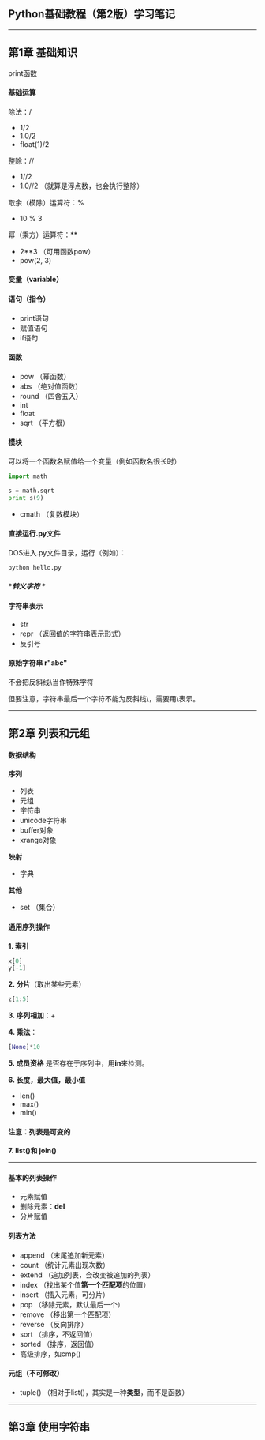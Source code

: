 ## Python基础教程（第2版）学习笔记

---

## 第1章 基础知识
print函数

#### **基础运算**
除法：/
- 1/2
- 1.0/2
- float(1)/2

整除：//
- 1//2
- 1.0//2 （就算是浮点数，也会执行整除）

取余（模除）运算符：%
- 10 % 3

幂（乘方）运算符：**
- 2**3  （可用函数pow）
- pow(2, 3)

#### **变量（variable）**
#### **语句（指令）**
- print语句
- 赋值语句
- if语句

#### **函数**
- pow （幂函数）
- abs （绝对值函数）
- round （四舍五入）
- int
- float
- sqrt （平方根）

#### **模块**
可以将一个函数名赋值给一个变量（例如函数名很长时）
```python
import math

s = math.sqrt
print s(9)
```

- cmath （复数模块）

#### **直接运行.py文件**
DOS进入.py文件目录，运行（例如）：
```python
python hello.py
```

#### **转义字符 \**
#### **字符串表示**
- str
- repr （返回值的字符串表示形式）
- 反引号

#### **原始字符串 r"abc"**
不会把反斜线\当作特殊字符

但要注意，字符串最后一个字符不能为反斜线\，需要用\\表示。

---
## 第2章 列表和元组

#### **数据结构**
**序列**
- 列表
- 元组
- 字符串
- unicode字符串
- buffer对象
- xrange对象

**映射**
- 字典

**其他**
- set （集合）

#### **通用序列操作**
**1. 索引**

```python
x[0]
y[-1]
```

**2. 分片**（取出某些元素）
```python
z[1:5]
```

**3. 序列相加**：+

**4. 乘法**：
```python
[None]*10
```

**5. 成员资格**
是否存在于序列中，用**in**来检测。

**6. 长度，最大值，最小值**
- len()
- max()
- min()


#### **注意**：列表是**可变**的

**7. list()和 join()**

---
#### **基本的列表操作**
- 元素赋值
- 删除元素：**del**
- 分片赋值

#### **列表方法**
- append （末尾追加新元素）
- count （统计元素出现次数）
- extend （追加列表，会改变被追加的列表）
- index （找出某个值**第一个匹配项**的位置）
- insert （插入元素，可分片）
- pop （移除元素，默认最后一个）
- remove （移出第一个匹配项）
- reverse （反向排序）
- sort （排序，不返回值）
- sorted （排序，返回值）
- 高级排序，如cmp()

#### **元组**（不可修改）
- tuple()  （相对于list()，其实是一种**类型**，而不是函数）


---
## 第3章 使用字符串

